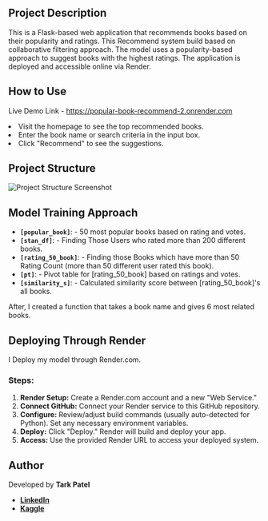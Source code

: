
   <section>
        <h1>Project Description</h1>
        <p>This is a Flask-based web application that recommends books based on their popularity and ratings. This Recommend system build based on collaborative filtering approach. The model uses a popularity-based approach to suggest books with the highest ratings. The application is deployed and accessible online via Render.</p>
    </section>
    <!-- Section 2: How to Use -->
    <section>
        <h1>How to Use</h1>
        <p>Live Demo Link - <a href="https://popular-book-recommend-2.onrender.com" target="_blank">https://popular-book-recommend-2.onrender.com</a></p>
        <li>Visit the homepage to see the top recommended books.</li>
         <li>Enter the book name or search criteria in the input box.</li>
         <li>Click "Recommend" to see the suggestions.</li>
    </section>
    <!-- Section 3: Project Structure -->
    <section>
        <h1>Project Structure</h1>
        <img src="project_structure.png" alt="Project Structure Screenshot">
    </section>
    <!-- Section 4: Model Training Approach -->
    <section>
        <h1>Model Training Approach</h1>
        <ul>
            <li><code><strong>[popular_book]</strong></code>: - 50 most popular books based on rating and votes.</li>
            <li><code><strong>[stan_df]</strong></code>: - Finding Those Users who rated more than 200 different books.</li>
            <li><code><strong>[rating_50_book]</strong></code>: - Finding those Books which have more than 50 Rating Count (more than 50 different user rated this book).</li>
            <li><code><strong>[pt]</strong></code>: - Pivot table for [rating_50_book] based on ratings and votes.</li>
            <li><code><strong>[similarity_s]</strong></code>: - Calculated similarity score between [rating_50_book]'s all books.</li>
        </ul>
        <p>After, I created a function that takes a book name and gives 6 most related books.</p>

      
  </section>
    <!-- Section 5: Deploying -->
    <section>
        <h1>Deploying Through Render</h1>
        
  <p>I Deploy my model through Render.com.</p>

  <h3>Steps:</h3>
  <ol>
    <li><strong>Render Setup:</strong> Create a Render.com account and a new "Web Service."</li>
    <li><strong>Connect GitHub:</strong> Connect your Render service to this GitHub repository.</li>
    <li><strong>Configure:</strong> Review/adjust build commands (usually auto-detected for Python). Set any necessary environment variables.</li>
    <li><strong>Deploy:</strong> Click "Deploy." Render will build and deploy your app.</li>
    <li><strong>Access:</strong> Use the provided Render URL to access your deployed system.</li>
  </ol>
    </section>
    <!-- Section 6: Author -->
    <section>
        <h1>Author</h1>
        <p>Developed by <b><a</b>Tark Patel<a/></a></b>
        <ul>
          <li><b><a href="https://www.linkedin.com/in/tarkpatel">LinkedIn</a></b></li>
          <li><b><a href="https://www.kaggle.com/tarkpatel">Kaggle</a></b></li>
        </ul>

    
</body>
</html>
